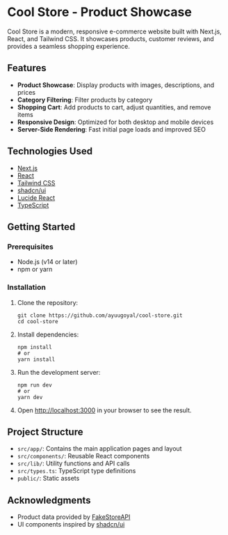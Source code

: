 # Cool Store - Product Showcase

Cool Store is a modern, responsive e-commerce website built with Next.js, React, and Tailwind CSS. It showcases products, customer reviews, and provides a seamless shopping experience.

## Features

- **Product Showcase**: Display products with images, descriptions, and prices
- **Category Filtering**: Filter products by category
- **Shopping Cart**: Add products to cart, adjust quantities, and remove items
- **Responsive Design**: Optimized for both desktop and mobile devices
- **Server-Side Rendering**: Fast initial page loads and improved SEO

## Technologies Used

- [Next.js](https://nextjs.org/)
- [React](https://reactjs.org/)
- [Tailwind CSS](https://tailwindcss.com/)
- [shadcn/ui](https://ui.shadcn.com/)
- [Lucide React](https://lucide.dev/)
- [TypeScript](https://www.typescriptlang.org/)

## Getting Started

### Prerequisites

- Node.js (v14 or later)
- npm or yarn

### Installation

1. Clone the repository:
   ```
   git clone https://github.com/ayuugoyal/cool-store.git
   cd cool-store
   ```

2. Install dependencies:
   ```
   npm install
   # or
   yarn install
   ```

3. Run the development server:
   ```
   npm run dev
   # or
   yarn dev
   ```

4. Open [http://localhost:3000](http://localhost:3000) in your browser to see the result.

## Project Structure

- `src/app/`: Contains the main application pages and layout
- `src/components/`: Reusable React components
- `src/lib/`: Utility functions and API calls
- `src/types.ts`: TypeScript type definitions
- `public/`: Static assets


## Acknowledgments

- Product data provided by [FakeStoreAPI](https://fakestoreapi.com/)
- UI components inspired by [shadcn/ui](https://ui.shadcn.com/)

